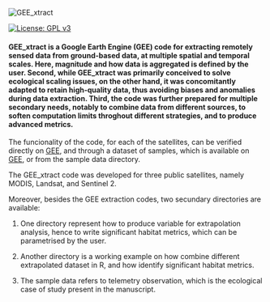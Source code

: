 ![GEE_xtract](https://user-images.githubusercontent.com/24545206/189917216-d955b4c4-160d-4d9d-ad6e-89357ff64f76.png)

[![License: GPL v3](https://img.shields.io/badge/License-GPLv3-blue.svg)](https://www.gnu.org/licenses/gpl-3.0)

#### GEE_xtract is a Google Earth Engine (GEE) code for extracting remotely sensed data from ground-based data, at multiple spatial and temporal scales. Here, magnitude and how data is aggregated is defined by the user. Second, while GEE_xtract was primarily conceived to solve ecological scaling issues, on the other hand, it was concomitantly adapted to retain high-quality data, thus avoiding biases and anomalies during data extraction. Third, the code was further prepared for multiple secondary needs, notably to combine data from different sources, to soften computation limits throghout different strategies, and to produce advanced metrics.

The funcionality of the code, for each of the satellites, can be verified directly on [GEE](https://code.earthengine.google.com/?accept_repo=users/valeriofrank/GEE_xtract), and through a dataset of samples, which is available on [GEE](https://code.earthengine.google.com/?asset=users/valeriofrank/Methods_Ecol_Evol), or from the sample data directory.

The GEE_xtract code was developed for three public satellites, namely MODIS, Landsat, and Sentinel 2.

Moreover, besides the GEE extraction codes, two secundary directories are available:

1. One directory represent how to produce variable for extrapolation analysis, hence to write significant habitat metrics, which can be parametrised by the user.

2. Another directory is a working example on how combine different extrapolated dataset in R, and how identify significant habitat metrics. 

3. The sample data refers to telemetry observation, which is the ecological case of study present in the manuscript.

